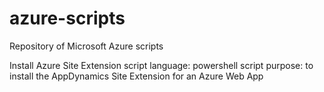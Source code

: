 # azure-scripts
Repository of Microsoft Azure scripts

Install Azure Site Extension
script language: powershell
script purpose: to install the AppDynamics Site Extension for an Azure Web App
